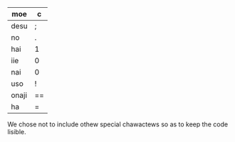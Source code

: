 moe | c
---- | ----
desu |;
no |.
hai |1
iie |0
nai |0
uso |!
onaji |==
ha |=

We chose not to include othew special chawactews so as to keep the code lisible.
